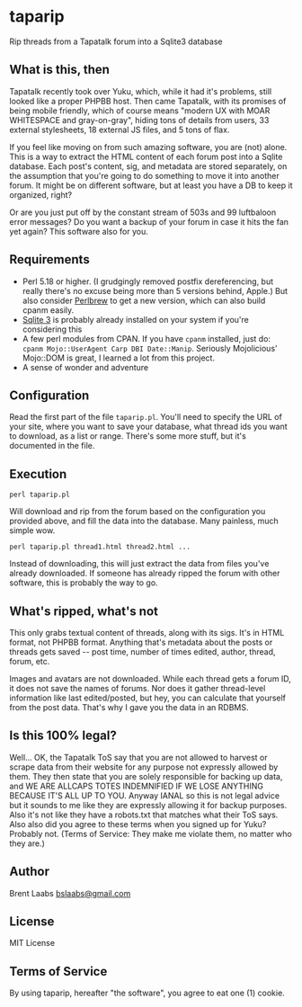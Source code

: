 # taparip
Rip threads from a Tapatalk forum into a Sqlite3 database

## What is this, then

Tapatalk recently took over Yuku, which, while it had it's problems,
still looked like a proper PHPBB host.  Then came Tapatalk, with its
promises of being mobile friendly, which of course means "modern UX
with MOAR WHITESPACE and gray-on-gray", hiding tons of details from
users, 33 external stylesheets, 18 external JS files, and 5 tons of
flax.

If you feel like moving on from such amazing software, you are (not)
alone.  This is a way to extract the HTML content of each forum post
into a Sqlite database.  Each post's content, sig, and metadata are
stored separately, on the assumption that you're going to do something
to move it into another forum.  It might be on different software, but
at least you have a DB to keep it organized, right?

Or are you just put off by the constant stream of 503s and 99 luftbaloon
error messages?  Do you want a backup of your forum in case it hits the
fan yet again?  This software also for you.

## Requirements
* Perl 5.18 or higher.  (I grudgingly removed postfix dereferencing, but really there's no excuse being more than 5 versions behind, Apple.)  But also consider [Perlbrew](https://perlbrew.pl/) to get a new version, which can also build cpanm easily.
* [Sqlite 3](http://sqlite.org/download.html) is probably already installed on your system if you're considering this
* A few perl modules from CPAN.  If you have `cpanm` installed, just do: `cpanm Mojo::UserAgent Carp DBI Date::Manip`.  Seriously Mojolicious' Mojo::DOM is great, I learned a lot from this project.
* A sense of wonder and adventure

## Configuration

Read the first part of the file `taparip.pl`.  You'll need to specify
the URL of your site, where you want to save your database, what thread
ids you want to download, as a list or range.  There's some more stuff,
but it's documented in the file.

## Execution

`perl taparip.pl`

Will download and rip from the forum based on the configuration you
provided above, and fill the data into the database.
Many painless, much simple wow.

`perl taparip.pl thread1.html thread2.html ...`

Instead of downloading, this will just extract the data from files
you've already downloaded.  If someone has already ripped the forum
with other software, this is probably the way to go.

## What's ripped, what's not

This only grabs textual content of threads, along with its sigs.  It's
in HTML format, not PHPBB format.  Anything that's metadata about the
posts or threads gets saved -- post time, number of times edited, author,
thread, forum, etc.

Images and avatars are not downloaded.  While each thread gets a forum ID,
it does not save the names of forums.  Nor does it gather thread-level
information like last edited/posted, but hey, you can calculate that
yourself from the post data.  That's why I gave you the data in an RDBMS.

## Is this 100% legal?

Well... OK, the Tapatalk ToS say that you are not allowed to harvest or
scrape data from their website for any purpose not expressly allowed by them.
They then state that you are solely responsible for backing up data, and
WE ARE ALLCAPS TOTES INDEMNIFIED IF WE LOSE ANYTHING BECAUSE
IT'S ALL UP TO YOU.
Anyway IANAL so this is not legal advice but it sounds
to me like they are expressly allowing it for backup purposes.  Also it's not
like they have a robots.txt that matches what their ToS says.  Also also
did you agree to these terms when you signed up for Yuku?  Probably not.
(Terms of Service: They make me violate them, no matter who they are.)

## Author

Brent Laabs <bslaabs@gmail.com>

## License

MIT License

## Terms of Service

By using taparip, hereafter "the software", you agree to eat one (1) cookie.
